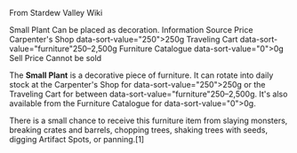 From Stardew Valley Wiki

Small Plant Can be placed as decoration. Information Source Price Carpenter's Shop data-sort-value="250"&gt;250g Traveling Cart data-sort-value="furniture"250–2,500g Furniture Catalogue data-sort-value="0"&gt;0g Sell Price Cannot be sold

The **Small Plant** is a decorative piece of furniture. It can rotate into daily stock at the Carpenter's Shop for data-sort-value="250"&gt;250g or the Traveling Cart for between data-sort-value="furniture"250–2,500g. It's also available from the Furniture Catalogue for data-sort-value="0"&gt;0g.

There is a small chance to receive this furniture item from slaying monsters, breaking crates and barrels, chopping trees, shaking trees with seeds, digging Artifact Spots, or panning.\[1]